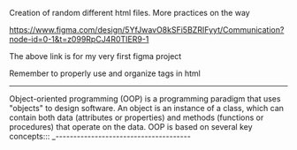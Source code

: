 Creation of random different html files. More practices on the way

https://www.figma.com/design/5YfJwavO8kSFi5BZRIFyyt/Communication?node-id=0-1&t=z099RpCJ4R0TIER9-1

The above link is for my very first figma project

Remember to properly use and organize tags in html


---------------------------------------
Object-oriented programming (OOP) is a programming paradigm that uses "objects" to design software. An object is an instance of a class, which can contain both data (attributes or properties) and methods (functions or procedures) that operate on the data. OOP is based on several key concepts:::
_--------------------------------------
